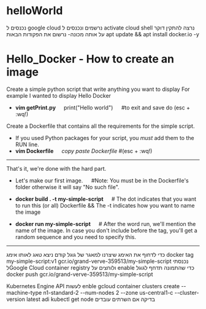 # helloWorld
נכנסים ל google cloud נרשמים ונכנסים ל activate cloud shell
נרצה להתקין דוקר על אותה מכונה- נרשום את הפקודות הבאות 
apt update && apt install docker.io -y

# Hello_Docker - How to create an image

Create a simple python script that write anything you want to display
For example I wanted to display Hello Docker
- <b> vim getPrint.py </b> &emsp; print("Hello world") &emsp; #to exit and save do (esc + :wq!) 

Create a Dockerfile that contains all the requirements for the simple script.
- If you used Python packages for your script, you *must* add them to the RUN line.
- <b> vim Dockerfile </b> &emsp; *copy paste Dockerfile*  #(esc + :wq!)
   
---

That's it, we're done with the hard part.
- Let's make our first image. &emsp; #Note: You must be in the Dockerfile's folder otherwise it will say "No such file".
- <b> docker build . -t my-simple-script </b> &emsp; # The dot indicates that you want to run this (or all) Dockerfile && The -t indicates how you want to name the image

- <b> docker run my-simple-script </b> &emsp; # After the word run, we'll mention the name of the image. In case you don't include before the tag, you'll get a random sequence and you need to specify this.

---
כדי לדחוף את האימג שיצרנו למאגר של גוגל קודם ניצא טאג לאותו אימג 
docker tag my-simple-script:v1 gcr.io/grand-verve-359513/my-simple-script
נכנסתי לGoogle Cloud container registry ולוחצים על enable כדי שהתמונה תדחף לגוגל 
docker push gcr.io/grand-verve-359513/my-simple-script

Kubernetes Engine API לעשות enble
 gcloud container clusters create --machine-type n1-standard-2 --num-nodes 2 --zone us-central1-c --cluster-version latest adi
kubectl get node בדיקה אם השרתים עובדים 
